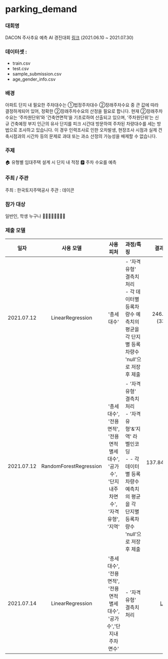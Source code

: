 # parking_demand
### 대회명 
DACON 주사추요 예측 AI 경진대회 [링크](https://dacon.io/competitions/official/235745/data) (2021.06.10 ~ 2021.07.30)

### 데이터셋 :
  - train.csv
  - test.csv
  - sample_submission.csv
  - age_gender_info.csv

### 배경
아파트 단지 내 필요한 주차대수는 ①법정주차대수 ②장래주차수요 중 큰 값에 따라 결정하게되어 있어, 정확한 ②장래주차수요의 산정을 필요로 합니다.
현재 ②장래주차수요는 ‘주차원단위’와 ‘건축연면적’을 기초로하여 산출되고 있으며, ‘주차원단위’는 신규 건축예정 부지 인근의 유사 단지를 피크 시간대 방문하여 주차된 차량대수를 세는 방법으로 조사하고 있습니다.
이 경우 인력조사로 인한 오차발생, 현장조사 시점과 실제 건축시점과의 시간차 등의 문제로 과대 또는 과소 산정의 가능성을 배제할 수 없습니다.

### 주제
🏠 유형별 임대주택 설계 시 단지 내 적정 🅿️ 주차 수요를 예측

### 주최 / 주관
주최 : 한국토지주택공사
주관 : 데이콘

### 참가 대상
일반인, 학생 누구나 👩‍🎓👨🏻‍⚖️👩🏼‍💻

### 제출 모델 
|일자| 사용 모델| 사용 피처 | 과정/특징 |  결과(랭킹) | 링크 |
|:--:|:--:|:--:|:--|:--:|:--:|
|2021.07.12| LinearRegression | '총세대수' | - '자격유형' 결측치 처리 <br> - 각 데이터별 등록차량수 예측치의 평균을 각 단지별 등록차량수 'null'으로 저장 후 제출 | 246.91677 (336위) | [LINK](https://github.com/dddonghwa/Dacon/blob/main/parking_demand/class28_0712_1.ipynb) |
|2021.07.12 | RandomForestRegression |  '총세대수', '전용면적', '전용면적별세대수', '공가수',  '단지내주차면수', '자격유형', '지역' | - '자격유형' 결측치 처리 <br> - '자격유형'&'지역' 라벨인코딩 <br> - - 각 데이터별 등록차량수 예측치의 평균을 각 단지별 등록차량수 'null'으로 저장 후 제출 | 137.84508(305위) | [LINK](https://github.com/dddonghwa/Dacon/blob/main/parking_demand/class28_0712_2.ipynb)|
|2021.07.14|LinearRegression | '총세대수', '전용면적', '전용면적별세대수', '공가수','단지내주차면수' | - '자격유형' 결측치 처리 <br>  |[LINK](https://github.com/dddonghwa/Dacon/blob/main/parking_demand/class29_0714_3.ipynb)|
 
